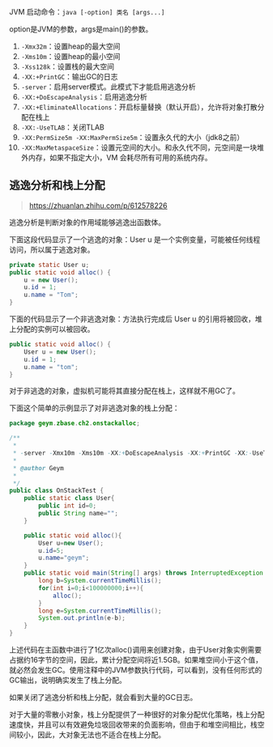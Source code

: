 JVM 启动命令：`java [-option] 类名 [args...]`

option是JVM的参数，args是main()的参数。

1. `-Xmx32m`：设置heap的最大空间
1. `-Xms10m`：设置heap的最小空间
1. `-Xss128k`：设置栈的最大空间
1. `-XX:+PrintGC`：输出GC的日志
1. `-server`：启用server模式。此模式下才能启用逃逸分析
1. `-XX:+DoEscapeAnalysis`：启用逃逸分析
1. `-XX:+EliminateAllocations`：开启标量替换（默认开启），允许将对象打散分配在栈上
1. `-XX:-UseTLAB`：关闭TLAB
1. `-XX:PermSize5m -XX:MaxPermSize5m`：设置永久代的大小（jdk8之前）
1. `-XX:MaxMetaspaceSize`：设置元空间的大小。和永久代不同，元空间是一块堆外内存，如果不指定大小，VM 会耗尽所有可用的系统内存。



## 逃逸分析和栈上分配

> https://zhuanlan.zhihu.com/p/612578226

逃逸分析是判断对象的作用域能够逃逸出函数体。

下面这段代码显示了一个逃逸的对象：User u 是一个实例变量，可能被任何线程访问，所以属于逃逸对象。

```java
private static User u;
public static void alloc() {
    u = new User();
    u.id = 1;
    u.name = "Tom";
}
```

下面的代码显示了一个非逃逸对象：方法执行完成后 User u 的引用将被回收，堆上分配的实例可以被回收。

```java
public static void alloc() {
    User u = new User();
    u.id = 1;
    u.name = "tom";
}
```

对于非逃逸的对象，虚拟机可能将其直接分配在栈上，这样就不用GC了。

下面这个简单的示例显示了对非逃逸对象的栈上分配：

```java
package geym.zbase.ch2.onstackalloc;

/**
 * 
 * -server -Xmx10m -Xms10m -XX:+DoEscapeAnalysis -XX:+PrintGC -XX:-UseTLAB  -XX:+EliminateAllocations
 * 
 * @author Geym
 *
 */
public class OnStackTest {
    public static class User{
        public int id=0;
        public String name="";
    }

    public static void alloc(){
        User u=new User();
        u.id=5;
        u.name="geym";
    }
    public static void main(String[] args) throws InterruptedException {
        long b=System.currentTimeMillis();
        for(int i=0;i<100000000;i++){
            alloc();
        }
        long e=System.currentTimeMillis();
        System.out.println(e-b);
    }
}
```

上述代码在主函数中进行了1亿次alloc()调用来创建对象，由于User对象实例需要占据约16字节的空间，因此，累计分配空间将近1.5GB。如果堆空间小于这个值，就必然会发生GC。使用注释中的JVM参数执行代码，可以看到，没有任何形式的GC输出，说明确实发生了栈上分配。

如果关闭了逃逸分析和栈上分配，就会看到大量的GC日志。

对于大量的零散小对象，栈上分配提供了一种很好的对象分配优化策略，栈上分配速度快，并且可以有效避免垃圾回收带来的负面影响，但由于和堆空间相比，栈空间较小，因此，大对象无法也不适合在栈上分配。
